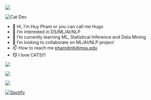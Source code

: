 ![](http://github-profile-summary-cards.vercel.app/api/cards/stats?username=phamdinhgiahuy&theme=gotham) 

![Cat Dev](https://i.giphy.com/media/v1.Y2lkPTc5MGI3NjExN2RxbWxoaXlkNml5eDkwd3c1c2w4cmw2YWVwZGNpMmIycXJ1eGplNCZlcD12MV9pbnRlcm5hbF9naWZfYnlfaWQmY3Q9Zw/xT9IgIc0lryrxvqVGM/giphy.gif)

- 👋 Hi, I’m Huy Pham or you can call me Hugo
- 👀 I’m interested in DS/ML/AI/NLP
- 🌱 I’m currently learning ML, Statistical Inference and Data Mining
- 💞️ I’m looking to collaborate on ML/AI/NLP project
- 📫 How to reach me phamdinh@msu.edu
- 😼 I love CATS!!!

<!---
phamdinhgiahuy/phamdinhgiahuy is a ✨ special ✨ repository because its `README.md` (this file) appears on your GitHub profile.
You can click the Preview link to take a look at your changes.
--->
![](http://github-profile-summary-cards.vercel.app/api/cards/profile-details?username=phamdinhgiahuy&theme=gotham) 

![](http://github-profile-summary-cards.vercel.app/api/cards/repos-per-language?username=phamdinhgiahuy&theme=gotham) 

![](https://komarev.com/ghpvc/?username=phamdinhgiahuy&style=plastic&abbreviated=true&color=008080)

[![Spotify](https://spotify-github-profile.kittinanx.com/api/view.svg?uid=21qowdvr6qxjcrlpidccekbea&redirect=true&cover_image=false&theme=default&show_offline=false&background_color=408080&interchange=false&bar_color=00ffff&bar_color_cover=true)](https://spotify-github-profile.kittinanx.com/api/view.svg?uid=21qowdvr6qxjcrlpidccekbea&redirect=true)

